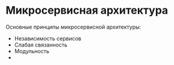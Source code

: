 # Микросервисная архитектура

Основные принципы микросервисной архитектуры:
- Независимость сервисов
- Слабая связанность
- Модульность
- 